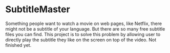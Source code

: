 # SubtitleMaster
Something people want to watch a movie on web pages, like Netflix, there might not be a subtitle of your language. But there are so many free subtitle files you can find. This project is to solve this problem by allowing user to directly play the subtitle they like on the screen on top of the video. Not finished yet.

